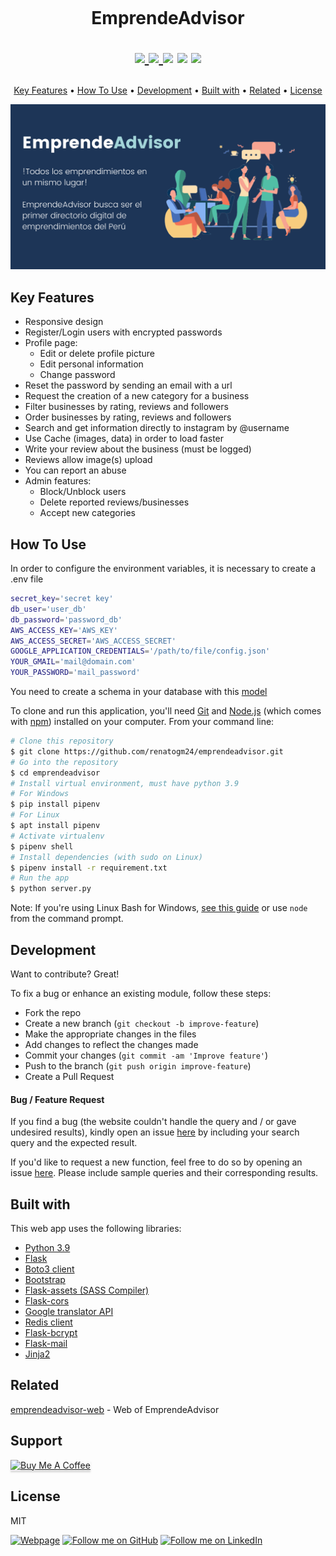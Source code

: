 <h1 align="center">
  <br>

  
  EmprendeAdvisor
  <p align="center">
  <a href="https://www.emprendeadvisor.com/">
      <img src="https://img.shields.io/website?url=https%3A%2F%2Fwww.emprendeadvisor.com%2F">
  </a>
    <a href="https://github.com/renatogm24/readmetest">
      <img src="https://img.shields.io/github/last-commit/renatogm24/emprendeadvisor">
  </a>
  <img src="https://img.shields.io/github/pipenv/locked/python-version/renatogm24/emprendeadvisor">
    <img src="https://img.shields.io/badge/flask-2.0.2-yellowgreen">
    <img src="https://gpvc.arturio.dev/renatogm24">
</p>

</h1>
<p align="center">
  <a href="#key-features">Key Features</a> •
  <a href="#how-to-use">How To Use</a> •
  <a href="#development">Development</a> •
  <a href="#built-with">Built with</a> •
  <a href="#related">Related</a> •
  <a href="#license">License</a>
</p>
<p align="center">
  <a href="https://www.emprendeadvisor.com/" target="_blank">
    <img src="https://github.com/renatogm24/emprendeadvisor/blob/master/flask_app/static/images/EmprendeAdvisor_meta.png"
         alt="Logo banner" width="700px">
  </a>
  </p>

## Key Features

* Responsive design
* Register/Login users with encrypted passwords
* Profile page:
  - Edit or delete profile picture
  - Edit personal information
  - Change password
* Reset the password by sending an email with a url
* Request the creation of a new category for a business
* Filter businesses by rating, reviews and followers
* Order businesses by rating, reviews and followers
* Search and get information directly to instagram by @username
* Use Cache (images, data) in order to load faster
* Write your review about the business (must be logged)
* Reviews allow image(s) upload
* You can report an abuse
* Admin features:
  - Block/Unblock users
  - Delete reported reviews/businesses
  - Accept new categories

## How To Use

In order to configure the environment variables, it is necessary to create a .env file

```bash
secret_key='secret key'
db_user='user_db'
db_password='password_db'
AWS_ACCESS_KEY='AWS_KEY'
AWS_ACCESS_SECRET='AWS_ACCESS_SECRET'
GOOGLE_APPLICATION_CREDENTIALS='/path/to/file/config.json'
YOUR_GMAIL='mail@domain.com'
YOUR_PASSWORD='mail_password'
```

You need to create a schema in your database with this [model](https://github.com/renatogm24/emprendeadvisor/blob/master/emprendeadvisor.mwb)

To clone and run this application, you'll need [Git](https://git-scm.com) and [Node.js](https://nodejs.org/en/download/) (which comes with [npm](http://npmjs.com)) installed on your computer. From your command line:

```bash
# Clone this repository
$ git clone https://github.com/renatogm24/emprendeadvisor.git
# Go into the repository
$ cd emprendeadvisor
# Install virtual environment, must have python 3.9
# For Windows
$ pip install pipenv
# For Linux
$ apt install pipenv
# Activate virtualenv
$ pipenv shell
# Install dependencies (with sudo on Linux)
$ pipenv install -r requirement.txt
# Run the app
$ python server.py
```

Note: If you're using Linux Bash for Windows, [see this guide](https://www.howtogeek.com/261575/how-to-run-graphical-linux-desktop-applications-from-windows-10s-bash-shell/) or use `node` from the command prompt.


## Development

Want to contribute? Great!

To fix a bug or enhance an existing module, follow these steps:

- Fork the repo
- Create a new branch (`git checkout -b improve-feature`)
- Make the appropriate changes in the files
- Add changes to reflect the changes made
- Commit your changes (`git commit -am 'Improve feature'`)
- Push to the branch (`git push origin improve-feature`)
- Create a Pull Request 

#### Bug / Feature Request

If you find a bug (the website couldn't handle the query and / or gave undesired results), kindly open an issue [here](https://github.com/renatogm24/emprendeadvisor/issues/new) by including your search query and the expected result.

If you'd like to request a new function, feel free to do so by opening an issue [here](https://github.com/renatogm24/emprendeadvisor/issues/new). Please include sample queries and their corresponding results.

## Built with

This web app uses the following libraries:

- [Python 3.9](https://www.python.org/downloads/release/python-390/)
- [Flask](https://flask.palletsprojects.com/en/2.0.x/)
- [Boto3 client](https://boto3.amazonaws.com/v1/documentation/api/latest/index.html)
- [Bootstrap](https://getbootstrap.com/)
- [Flask-assets (SASS Compiler)](https://flask-assets.readthedocs.io/en/latest/)
- [Flask-cors](https://flask-cors.readthedocs.io/en/latest/)
- [Google translator API](https://cloud.google.com/translate/docs/setup)
- [Redis client](https://github.com/redis/redis-py)
- [Flask-bcrypt](https://flask-bcrypt.readthedocs.io/en/latest/)
- [Flask-mail](https://pythonhosted.org/Flask-Mail/)
- [Jinja2](https://jinja.palletsprojects.com/en/3.0.x/)

## Related

[emprendeadvisor-web](https://www.emprendeadvisor.com/) - Web of EmprendeAdvisor

## Support

<a href="https://www.buymeacoffee.com/renatogaray" target="_blank"><img src="https://www.buymeacoffee.com/assets/img/custom_images/purple_img.png" alt="Buy Me A Coffee" style="height: 41px !important;width: 174px !important;box-shadow: 0px 3px 2px 0px rgba(190, 190, 190, 0.5) !important;-webkit-box-shadow: 0px 3px 2px 0px rgba(190, 190, 190, 0.5) !important;" ></a>

## License

MIT

[![Webpage](https://img.shields.io/badge/web-renatogaray.dev-orange)](https://renatogaray.dev) 
[![Follow me on GitHub](https://img.shields.io/badge/github-renatogm24-%23121011.svg?style=flat&logo=github&logoColor=white)](https://github.com/renatogm24) 
[![Follow me on LinkedIn](https://img.shields.io/badge/LinkedIn-renatogaray-blue?style=flat&logo=linkedin&logoColor=b0c0c0&labelColor=363D44)](https://www.linkedin.com/in/renatogaray) 
